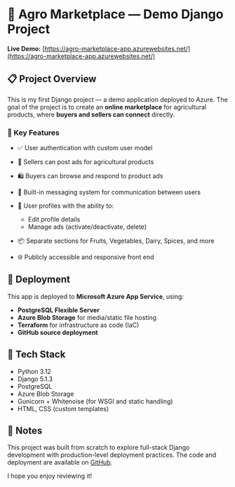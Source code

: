 # 🌾 Agro Marketplace — Demo Django Project

**Live Demo:** [https://agro-marketplace-app.azurewebsites.net/](https://agro-marketplace-app.azurewebsites.net/)

## 📋 Project Overview

This is my first Django project — a demo application deployed to Azure. The goal of the project is to create an **online marketplace** for agricultural products, where **buyers and sellers can connect** directly.

### 🔑 Key Features

* ✅ User authentication with custom user model
* 🛒 Sellers can post ads for agricultural products
* 🛍️ Buyers can browse and respond to product ads
* 💬 Built-in messaging system for communication between users
* 👤 User profiles with the ability to:

  * Edit profile details
  * Manage ads (activate/deactivate, delete)
* 📦 Separate sections for Fruits, Vegetables, Dairy, Spices, and more
* 🌐 Publicly accessible and responsive front end

## 🚀 Deployment

This app is deployed to **Microsoft Azure App Service**, using:

* **PostgreSQL Flexible Server**
* **Azure Blob Storage** for media/static file hosting
* **Terraform** for infrastructure as code (IaC)
* **GitHub source deployment**

## 👷️ Tech Stack

* Python 3.12
* Django 5.1.3
* PostgreSQL
* Azure Blob Storage
* Gunicorn + Whitenoise (for WSGI and static handling)
* HTML, CSS (custom templates)

## 📌 Notes

This project was built from scratch to explore full-stack Django development with production-level deployment practices. The code and deployment are available on [GitHub](https://github.com/Aleksey-Kostov/agro_marketplace).

I hope you enjoy reviewing it!

